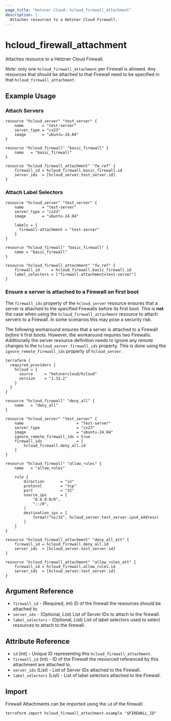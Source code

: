 ```yaml
---
page_title: "Hetzner Cloud: hcloud_firewall_attachment"
description: |-
  Attaches resources to a Hetzner Cloud Firewall.
---
```


# hcloud_firewall_attachment

Attaches resource to a Hetzner Cloud Firewall.

_Note_: only one `hcloud_firewall_attachment` per Firewall is allowed.
Any resources that should be attached to that Firewall need to be
specified in that `hcloud_firewall_attachment`.

## Example Usage

### Attach Servers

```hcl
resource "hcloud_server" "test_server" {
    name        = "test-server"
    server_type = "cx23"
    image       = "ubuntu-24.04"
}

resource "hcloud_firewall" "basic_firewall" {
    name   = "basic_firewall"
}

resource "hcloud_firewall_attachment" "fw_ref" {
    firewall_id = hcloud_firewall.basic_firewall.id
    server_ids  = [hcloud_server.test_server.id]
}
```

### Attach Label Selectors

```hcl
resource "hcloud_server" "test_server" {
    name        = "test-server"
    server_type = "cx23"
    image       = "ubuntu-24.04"

    labels = {
      firewall-attachment = "test-server"
    }
}

resource "hcloud_firewall" "basic_firewall" {
    name = "basic_firewall"
}

resource "hcloud_firewall_attachment" "fw_ref" {
    firewall_id     = hcloud_firewall.basic_firewall.id
    label_selectors = ["firewall-attachment=test-server"]
}
```

### Ensure a server is attached to a Firewall on first boot

The `firewall_ids` property of the `hcloud_server` resource ensures that
a server is attached to the specified Firewalls before its first boot.
This is **not** the case when using the `hcloud_firewall_attachment`
resource to attach servers to a Firewall. In some scenarios this may
pose a security risk.

The following workaround ensures that a server is attached to a Firewall
_before_ it first boots. However, the workaround requires two Firewalls.
Additionally the server resource definition needs to ignore any remote
changes to the `hcloud_server.firewall_ids` property. This is done using
the `ignore_remote_firewall_ids` property of `hcloud_server`.

```hcl
terraform {
  required_providers {
    hcloud = {
      source     = "hetznercloud/hcloud"
      version    = "1.32.2"
    }
  }
}

resource "hcloud_firewall" "deny_all" {
    name   = "deny_all"
}

resource "hcloud_server" "test_server" {
    name                       = "test-server"
    server_type                = "cx23"
    image                      = "ubuntu-24.04"
    ignore_remote_firewall_ids = true
    firewall_ids               = [
        hcloud_firewall.deny_all.id
    ]
}

resource "hcloud_firewall" "allow_rules" {
    name   = "allow_rules"

    rule {
        direction       = "in"
        protocol        = "tcp"
        port            = "22"
        source_ips      = [
            "0.0.0.0/0",
            "::/0",
        ]
        destination_ips = [
            format("%s/32", hcloud_server.test_server.ipv4_address)
        ]
    }
}

resource "hcloud_firewall_attachment" "deny_all_att" {
    firewall_id = hcloud_firewall.deny_all.id
    server_ids  = [hcloud_server.test_server.id]
}

resource "hcloud_firewall_attachment" "allow_rules_att" {
    firewall_id = hcloud_firewall.allow_rules.id
    server_ids  = [hcloud_server.test_server.id]
}
```

## Argument Reference

- `firewall_id` - (Required, int) ID of the firewall the resources
  should be attached to.
- `server_ids` - (Optional, List) List of Server IDs to attach to the
  firewall.
- `label_selectors` - (Optional, List) List of label selectors used to
  select resources to attach to the firewall.

## Attribute Reference

- `id` (int) - Unique ID representing this `hcloud_firewall_attachment`.
- `firewall_id` (int) - ID of the Firewall the resourced referenced by
  this attachment are attached to.
- `server_ids` (List) - List of Server IDs attached to the Firewall.
- `label_selectors` (List) - List of label selectors attached to the
  Firewall.

## Import

Firewall Attachments can be imported using the `id` of the firewall:

```shell
terraform import hcloud_firewall_attachment.example "$FIREWALL_ID"
```
